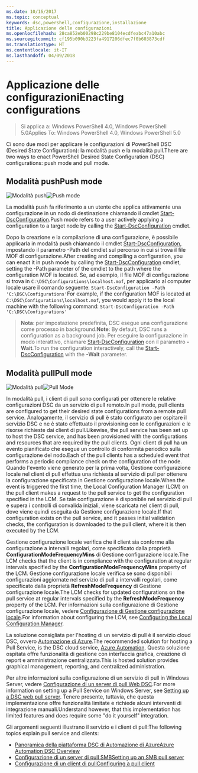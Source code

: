 ```yaml
---
ms.date: 10/16/2017
ms.topic: conceptual
keywords: dsc,powershell,configurazione,installazione
title: Applicazione delle configurazioni
ms.openlocfilehash: 28ca852eb00298c229be8104ecdfeabc47a10abc
ms.sourcegitcommit: cf195b090b3223fa4917206dfec7f0b603873cdf
ms.translationtype: HT
ms.contentlocale: it-IT
ms.lasthandoff: 04/09/2018
---
```

# <a name="enacting-configurations"></a><span data-ttu-id="4fa38-103">Applicazione delle configurazioni</span><span class="sxs-lookup"><span data-stu-id="4fa38-103">Enacting configurations</span></span>

><span data-ttu-id="4fa38-104">Si applica a: Windows PowerShell 4.0, Windows PowerShell 5.0</span><span class="sxs-lookup"><span data-stu-id="4fa38-104">Applies To: Windows PowerShell 4.0, Windows PowerShell 5.0</span></span>

<span data-ttu-id="4fa38-105">Ci sono due modi per applicare le configurazioni di PowerShell DSC (Desired State Configuration): la modalità push e la modalità pull.</span><span class="sxs-lookup"><span data-stu-id="4fa38-105">There are two ways to enact PowerShell Desired State Configuration (DSC) configurations: push mode and pull mode.</span></span>

## <a name="push-mode"></a><span data-ttu-id="4fa38-106">Modalità push</span><span class="sxs-lookup"><span data-stu-id="4fa38-106">Push mode</span></span>

<span data-ttu-id="4fa38-107">![Modalità push](images/pushModel.png "Come funziona la modalità push")</span><span class="sxs-lookup"><span data-stu-id="4fa38-107">![Push mode](images/pushModel.png "How push mode works")</span></span>

<span data-ttu-id="4fa38-108">La modalità push fa riferimento a un utente che applica attivamente una configurazione in un nodo di destinazione chiamando il cmdlet [Start-DscConfiguration](https://technet.microsoft.com/library/dn521623.aspx).</span><span class="sxs-lookup"><span data-stu-id="4fa38-108">Push mode refers to a user actively applying a configuration to a target node by calling the [Start-DscConfiguration](https://technet.microsoft.com/library/dn521623.aspx) cmdlet.</span></span>

<span data-ttu-id="4fa38-109">Dopo la creazione e la compilazione di una configurazione, è possibile applicarla in modalità push chiamando il cmdlet [Start-DscConfiguration](https://technet.microsoft.com/library/dn521623.aspx), impostando il parametro -Path del cmdlet sul percorso in cui si trova il file MOF di configurazione.</span><span class="sxs-lookup"><span data-stu-id="4fa38-109">After creating and compiling a configuration, you can enact it in push mode by calling the [Start-DscConfiguration](https://technet.microsoft.com/library/dn521623.aspx) cmdlet, setting the -Path parameter of the cmdlet to the path where the configuration MOF is located.</span></span>
<span data-ttu-id="4fa38-110">Se, ad esempio, il file MOF di configurazione si trova in `C:\DSC\Configurations\localhost.mof`, per applicarlo al computer locale usare il comando seguente: `Start-DscConfiguration -Path 'C:\DSC\Configurations'`</span><span class="sxs-lookup"><span data-stu-id="4fa38-110">For example, if the configuration MOF is located at `C:\DSC\Configurations\localhost.mof`, you would apply it to the local machine with the following command: `Start-DscConfiguration -Path 'C:\DSC\Configurations'`</span></span>

> <span data-ttu-id="4fa38-111">__Nota__: per impostazione predefinita, DSC esegue una configurazione come processo in background.</span><span class="sxs-lookup"><span data-stu-id="4fa38-111">__Note__: By default, DSC runs a configuration as a background job.</span></span> <span data-ttu-id="4fa38-112">Per eseguire la configurazione in modo interattivo, chiamare [Start-DscConfiguration](https://technet.microsoft.com/library/dn521623.aspx) con il parametro __-Wait__.</span><span class="sxs-lookup"><span data-stu-id="4fa38-112">To run the configuration interactively, call the [Start-DscConfiguration](https://technet.microsoft.com/library/dn521623.aspx) with the __-Wait__ parameter.</span></span>

## <a name="pull-mode"></a><span data-ttu-id="4fa38-113">Modalità pull</span><span class="sxs-lookup"><span data-stu-id="4fa38-113">Pull mode</span></span>

<span data-ttu-id="4fa38-114">![Modalità pull](images/pullModel.png "Come funziona la modalità pull")</span><span class="sxs-lookup"><span data-stu-id="4fa38-114">![Pull Mode](images/pullModel.png "How pull mode works")</span></span>

<span data-ttu-id="4fa38-115">In modalità pull, i client di pull sono configurati per ottenere le relative configurazioni DSC da un servizio di pull remoto.</span><span class="sxs-lookup"><span data-stu-id="4fa38-115">In pull mode, pull clients are configured to get their desired state configurations from a remote pull service.</span></span>
<span data-ttu-id="4fa38-116">Analogamente, il servizio di pull è stato configurato per ospitare il servizio DSC e ne è stato effettuato il provisioning con le configurazioni e le risorse richieste dai client di pull.</span><span class="sxs-lookup"><span data-stu-id="4fa38-116">Likewise, the pull service has been set up to host the DSC service, and has been provisioned with the configurations and resources that are required by the pull clients.</span></span>
<span data-ttu-id="4fa38-117">Ogni client di pull ha un evento pianificato che esegue un controllo di conformità periodico sulla configurazione del nodo.</span><span class="sxs-lookup"><span data-stu-id="4fa38-117">Each of the pull clients has a scheduled event that performs a periodic compliance check on the configuration of the node.</span></span>
<span data-ttu-id="4fa38-118">Quando l'evento viene generato per la prima volta, Gestione configurazione locale nel client di pull effettua una richiesta al servizio di pull per ottenere la configurazione specificata in Gestione configurazione locale.</span><span class="sxs-lookup"><span data-stu-id="4fa38-118">When the event is triggered the first time, the Local Configuration Manager (LCM) on the pull client makes a request to the pull service to get the configuration specified in the LCM.</span></span>
<span data-ttu-id="4fa38-119">Se tale configurazione è disponibile nel servizio di pull e supera i controlli di convalida iniziali, viene scaricata nel client di pull, dove viene quindi eseguita da Gestione configurazione locale.</span><span class="sxs-lookup"><span data-stu-id="4fa38-119">If that configuration exists on the pull service, and it passes initial validation checks, the configuration is downloaded to the pull client, where it is then executed by the LCM.</span></span>

<span data-ttu-id="4fa38-120">Gestione configurazione locale verifica che il client sia conforme alla configurazione a intervalli regolari, come specificato dalla proprietà **ConfigurationModeFrequencyMins** di Gestione configurazione locale.</span><span class="sxs-lookup"><span data-stu-id="4fa38-120">The LCM checks that the client is in compliance with the configuration at regular intervals specified by the **ConfigurationModeFrequencyMins** property of the LCM.</span></span>
<span data-ttu-id="4fa38-121">Gestione configurazione locale verifica se sono disponibili configurazioni aggiornate nel servizio di pull a intervalli regolari, come specificato dalla proprietà **RefreshModeFrequency** di Gestione configurazione locale.</span><span class="sxs-lookup"><span data-stu-id="4fa38-121">The LCM checks for updated configurations on the pull service at regular intervals specified by the **RefreshModeFrequency** property of the LCM.</span></span>
<span data-ttu-id="4fa38-122">Per informazioni sulla configurazione di Gestione configurazione locale, vedere [Configurazione di Gestione configurazione locale](metaConfig.md).</span><span class="sxs-lookup"><span data-stu-id="4fa38-122">For information about configuring the LCM, see [Configuring the Local Configuration Manager](metaConfig.md).</span></span>

<span data-ttu-id="4fa38-123">La soluzione consigliata per l'hosting di un servizio di pull è il servizio cloud DSC, ovvero [Automazione di Azure](https://azure.microsoft.com/services/automation/).</span><span class="sxs-lookup"><span data-stu-id="4fa38-123">The recommended solution for hosting a Pull Service, is the DSC cloud service, [Azure Automation](https://azure.microsoft.com/services/automation/).</span></span>
<span data-ttu-id="4fa38-124">Questa soluzione ospitata offre funzionalità di gestione con interfaccia grafica, creazione di report e amministrazione centralizzata.</span><span class="sxs-lookup"><span data-stu-id="4fa38-124">This is hosted solution provides graphical management, reporting, and centralized administration.</span></span>

<span data-ttu-id="4fa38-125">Per altre informazioni sulla configurazione di un servizio di pull in Windows Server, vedere [Configurazione di un server di pull Web DSC](pullServer.md).</span><span class="sxs-lookup"><span data-stu-id="4fa38-125">For more information on setting up a Pull Service on Windows Server, see [Setting up a DSC web pull server](pullServer.md).</span></span>
<span data-ttu-id="4fa38-126">Tenere presente, tuttavia, che questa implementazione offre funzionalità limitate e richiede alcuni interventi di integrazione manuali.</span><span class="sxs-lookup"><span data-stu-id="4fa38-126">Understand however, that this implementation has limited features and does require some "do it yourself" integration.</span></span>

<span data-ttu-id="4fa38-127">Gli argomenti seguenti illustrano il servizio e i client di pull:</span><span class="sxs-lookup"><span data-stu-id="4fa38-127">The following topics explain pull service and clients:</span></span>

- [<span data-ttu-id="4fa38-128">Panoramica della piattaforma DSC di Automazione di Azure</span><span class="sxs-lookup"><span data-stu-id="4fa38-128">Azure Automation DSC Overview</span></span>](https://docs.microsoft.com/en-us/azure/automation/automation-dsc-overview)
- [<span data-ttu-id="4fa38-129">Configurazione di un server di pull SMB</span><span class="sxs-lookup"><span data-stu-id="4fa38-129">Setting up an SMB pull server</span></span>](pullServerSMB.md)
- [<span data-ttu-id="4fa38-130">Configurazione di un client di pull</span><span class="sxs-lookup"><span data-stu-id="4fa38-130">Configuring a pull client</span></span>](pullClientConfigID.md)